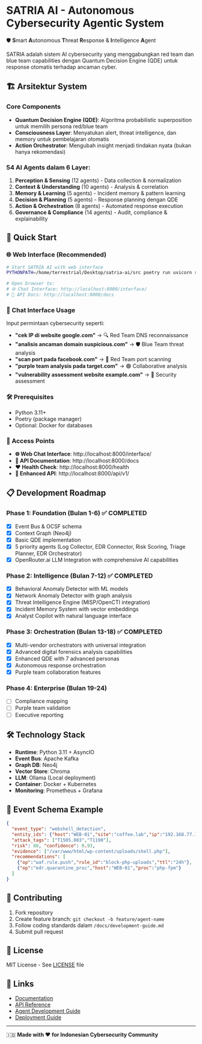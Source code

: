 # SATRIA AI - Autonomous Cybersecurity Agentic System

🛡️ **S**mart **A**utonomous **T**hreat **R**esponse & **I**ntelligence **A**gent

SATRIA adalah sistem AI cybersecurity yang menggabungkan red team dan blue team capabilities dengan Quantum Decision Engine (QDE) untuk response otomatis terhadap ancaman cyber.

## 🏗️ Arsitektur System

### Core Components
- **Quantum Decision Engine (QDE)**: Algoritma probabilistic superposition untuk memilih persona red/blue team
- **Consciousness Layer**: Menyatukan alert, threat intelligence, dan memory untuk pembelajaran otomatis
- **Action Orchestrator**: Mengubah insight menjadi tindakan nyata (bukan hanya rekomendasi)

### 54 AI Agents dalam 6 Layer:
1. **Perception & Sensing** (12 agents) - Data collection & normalization
2. **Context & Understanding** (10 agents) - Analysis & correlation
3. **Memory & Learning** (5 agents) - Incident memory & pattern learning
4. **Decision & Planning** (5 agents) - Response planning dengan QDE
5. **Action & Orchestration** (8 agents) - Automated response execution
6. **Governance & Compliance** (14 agents) - Audit, compliance & explainability

## 🚀 Quick Start

### 🌐 Web Interface (Recommended)

```bash
# Start SATRIA AI with web interface
PYTHONPATH=/home/terrestrial/Desktop/satria-ai/src poetry run uvicorn satria.api.main:app --host 0.0.0.0 --port 8000 --reload

# Open browser to:
# 🌐 Chat Interface: http://localhost:8000/interface/
# 📖 API Docs: http://localhost:8000/docs
```

### 💬 Chat Interface Usage

Input permintaan cybersecurity seperti:
- **"cek IP di website google.com"** → 🔍 Red Team DNS reconnaissance
- **"analisis ancaman domain suspicious.com"** → 🛡️ Blue Team threat analysis
- **"scan port pada facebook.com"** → 🎯 Red Team port scanning
- **"purple team analysis pada target.com"** → 🟣 Collaborative analysis
- **"vulnerability assessment website example.com"** → 🚨 Security assessment

### 🛠️ Prerequisites
- Python 3.11+
- Poetry (package manager)
- Optional: Docker for databases

### 📡 Access Points
- **🌐 Web Chat Interface**: http://localhost:8000/interface/
- **📖 API Documentation**: http://localhost:8000/docs
- **❤️ Health Check**: http://localhost:8000/health
- **🔧 Enhanced API**: http://localhost:8000/api/v1/

## 📋 Development Roadmap

### Phase 1: Foundation (Bulan 1-6) ✅ COMPLETED
- [x] Event Bus & OCSF schema
- [x] Context Graph (Neo4j)
- [x] Basic QDE implementation
- [x] 5 priority agents (Log Collector, EDR Connector, Risk Scoring, Triage Planner, EDR Orchestrator)
- [x] OpenRouter.ai LLM Integration with comprehensive AI capabilities

### Phase 2: Intelligence (Bulan 7-12) ✅ COMPLETED
- [x] Behavioral Anomaly Detector with ML models
- [x] Network Anomaly Detector with graph analysis
- [x] Threat Intelligence Engine (MISP/OpenCTI integration)
- [x] Incident Memory System with vector embeddings
- [x] Analyst Copilot with natural language interface

### Phase 3: Orchestration (Bulan 13-18) ✅ COMPLETED
- [x] Multi-vendor orchestrators with universal integration
- [x] Advanced digital forensics analysis capabilities
- [x] Enhanced QDE with 7 advanced personas
- [x] Autonomous response orchestration
- [x] Purple team collaboration features

### Phase 4: Enterprise (Bulan 19-24)
- [ ] Compliance mapping
- [ ] Purple team validation
- [ ] Executive reporting

## 🛠️ Technology Stack

- **Runtime**: Python 3.11 + AsyncIO
- **Event Bus**: Apache Kafka
- **Graph DB**: Neo4j
- **Vector Store**: Chroma
- **LLM**: Ollama (Local deployment)
- **Container**: Docker + Kubernetes
- **Monitoring**: Prometheus + Grafana

## 📝 Event Schema Example

```json
{
  "event_type": "webshell_detection",
  "entity_ids": {"host":"WEB-01","site":"coffee.lab","ip":"192.168.77.123"},
  "attack_tags": ["T1505.003","T1190"],
  "risk": 88, "confidence": 0.93,
  "evidence": ["/var/www/html/wp-content/uploads/shell.php"],
  "recommendations": [
    {"op":"waf.rule.push","rule_id":"block-php-uploads","ttl":"24h"},
    {"op":"edr.quarantine_proc","host":"WEB-01","proc":"php-fpm"}
  ]
}
```

## 🤝 Contributing

1. Fork repository
2. Create feature branch: `git checkout -b feature/agent-name`
3. Follow coding standards dalam `/docs/development-guide.md`
4. Submit pull request

## 📄 License

MIT License - See [LICENSE](LICENSE) file

## 🔗 Links

- [Documentation](docs/)
- [API Reference](docs/api/)
- [Agent Development Guide](docs/agents/)
- [Deployment Guide](docs/deployment/)

---
🇮🇩 **Made with ❤️ for Indonesian Cybersecurity Community**